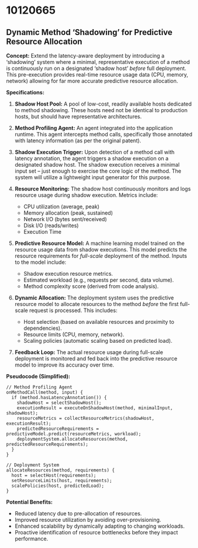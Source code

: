 # 10120665

## Dynamic Method ‘Shadowing’ for Predictive Resource Allocation

**Concept:** Extend the latency-aware deployment by introducing a ‘shadowing’ system where a minimal, representative execution of a method is continuously run on a designated ‘shadow host’ *before* full deployment. This pre-execution provides real-time resource usage data (CPU, memory, network) allowing for far more accurate predictive resource allocation.

**Specifications:**

1.  **Shadow Host Pool:** A pool of low-cost, readily available hosts dedicated to method shadowing. These hosts need not be identical to production hosts, but should have representative architectures.

2.  **Method Profiling Agent:** An agent integrated into the application runtime. This agent intercepts method calls, specifically those annotated with latency information (as per the original patent).

3.  **Shadow Execution Trigger:** Upon detection of a method call with latency annotation, the agent triggers a shadow execution on a designated shadow host. The shadow execution receives a minimal input set – just enough to exercise the core logic of the method. The system will utilize a lightweight input generator for this purpose.

4.  **Resource Monitoring:** The shadow host continuously monitors and logs resource usage during shadow execution. Metrics include:
    *   CPU utilization (average, peak)
    *   Memory allocation (peak, sustained)
    *   Network I/O (bytes sent/received)
    *   Disk I/O (reads/writes)
    *   Execution Time

5.  **Predictive Resource Model:**  A machine learning model trained on the resource usage data from shadow executions. This model predicts the resource requirements for *full-scale* deployment of the method. Inputs to the model include:
    *   Shadow execution resource metrics.
    *   Estimated workload (e.g., requests per second, data volume).
    *   Method complexity score (derived from code analysis).

6.  **Dynamic Allocation:** The deployment system uses the predictive resource model to allocate resources to the method *before* the first full-scale request is processed. This includes:
    *   Host selection (based on available resources and proximity to dependencies).
    *   Resource limits (CPU, memory, network).
    *   Scaling policies (automatic scaling based on predicted load).

7.  **Feedback Loop:**  The actual resource usage during full-scale deployment is monitored and fed back into the predictive resource model to improve its accuracy over time.

**Pseudocode (Simplified):**

```
// Method Profiling Agent
onMethodCall(method, input) {
  if (method.hasLatencyAnnotation()) {
    shadowHost = selectShadowHost();
    executionResult = executeOnShadowHost(method, minimalInput, shadowHost);
    resourceMetrics = collectResourceMetrics(shadowHost, executionResult);
    predictedResourceRequirements = predictiveModel.predict(resourceMetrics, workload);
    deploymentSystem.allocateResources(method, predictedResourceRequirements);
  }
}

// Deployment System
allocateResources(method, requirements) {
  host = selectHost(requirements);
  setResourceLimits(host, requirements);
  scalePolicies(host, predictedLoad);
}
```

**Potential Benefits:**

*   Reduced latency due to pre-allocation of resources.
*   Improved resource utilization by avoiding over-provisioning.
*   Enhanced scalability by dynamically adapting to changing workloads.
*   Proactive identification of resource bottlenecks before they impact performance.